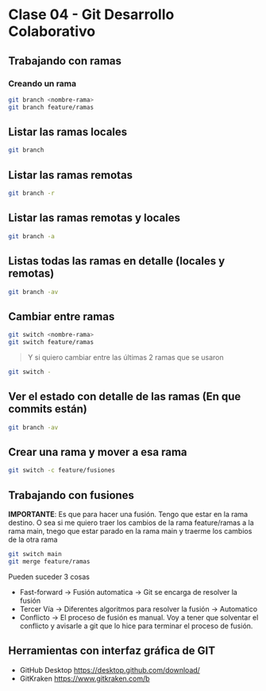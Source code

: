 # Clase 04 - Git Desarrollo Colaborativo

## Trabajando con ramas

### Creando un rama

```sh
git branch <nombre-rama>
git branch feature/ramas
```

## Listar las ramas locales

```sh
git branch
```

## Listar las ramas remotas

```sh
git branch -r
```

## Listar las ramas remotas y locales

```sh
git branch -a
```

## Listas todas las ramas en detalle (locales y remotas)

```sh
git branch -av
```

## Cambiar entre ramas

```sh
git switch <nombre-rama>
git switch feature/ramas
```

> Y si quiero cambiar entre las últimas 2 ramas que se usaron

```sh
git switch -
```

## Ver el estado con detalle de las ramas (En que commits están)

```sh
git branch -av
```

## Crear una rama y mover a esa rama

```sh
git switch -c feature/fusiones
```

## Trabajando con fusiones
**IMPORTANTE**: Es que para hacer una fusión. Tengo que estar en la rama destino. O sea si me quiero traer los cambios de la rama feature/ramas a la rama main, tnego que estar parado en la rama main y traerme los cambios de la otra rama

```sh
git switch main
git merge feature/ramas
```

Pueden suceder 3 cosas

* Fast-forward -> Fusión automatica -> Git se encarga de resolver la fusión
* Tercer Vía -> Diferentes algoritmos para resolver la fusión -> Automatico
* Conflicto -> El proceso de fusión es manual. Voy a tener que solventar el conflicto y avisarle a git que lo hice para terminar el proceso de fusión.

## Herramientas con interfaz gráfica de GIT

* GitHub Desktop <https://desktop.github.com/download/>
* GitKraken <https://www.gitkraken.com/b>